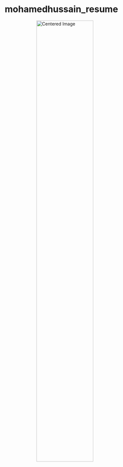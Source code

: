 # mohamedhussain_resume
<!DOCTYPE html>
<html>
<head>
  <style>
    .center-img {
      display: block;
      margin-left: auto;
      margin-right: auto;
      width: 60%; /* you can change the width */
    }
  </style>
</head>
<body>

  <img src="https://github.com/user-attachments/assets/b8f0a37f-88ff-4d52-9318-d1d7b6893319" class="center-img" alt="Centered Image">

</body>
</html>

